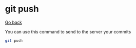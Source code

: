 # git push

[Go back](../index.md#basic-usage)

You can use this command to send to the server
your commits

```bash
git push
```